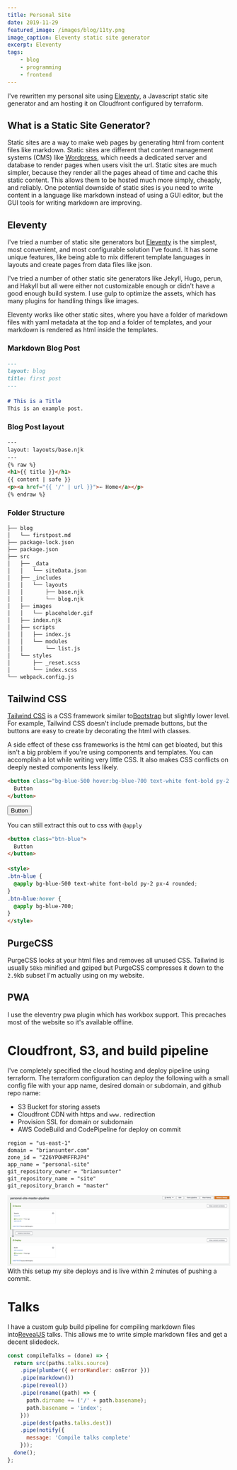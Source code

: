 ```yaml
---
title: Personal Site
date: 2019-11-29
featured_image: /images/blog/11ty.png
image_caption: Eleventy static site generator
excerpt: Eleventy
tags:
    - blog
    - programming
    - frontend
---
```


I've rewritten my personal site using [Eleventy](https://www.11ty.io/ "Eleventy"), a Javascript static site generator and am hosting it on Cloudfront configured by terraform.

## What is a Static Site Generator?
Static sites are a way to make web pages by generating html from content files like markdown.
Static sites are different that content management systems (CMS) like [Wordpress](https://wordpress.com/ "Wordpress"), which needs a dedicated server and database to render pages when users visit the url. Static sites are much simpler, because they render all the pages ahead of time and cache this static content. This allows them to be hosted much more simply, cheaply, and reliably. One potential downside of static sites is you need to write content in a language like markdown instead of using a GUI editor, but the GUI tools for writing markdown are improving.

## Eleventy
I've tried a number of static site generators but [Eleventy](https://www.11ty.io/ "Eleventy") is the simplest, most convenient, and most configurable solution I've found. It has some unique features, like being able to mix different template languages in layouts and create pages from data files like json.

I've tried a number of other static site generators like Jekyll, Hugo, perun, and Hakyll but all were either not customizable enough or didn't have a good enough build system. I use gulp to optimize the assets, which has many plugins for handling things like images.

Eleventy works like other static sites, where you have a folder of markdown files with yaml metadata at the top and a folder of templates, and your markdown is rendered as html inside the templates.

### Markdown Blog Post
``` markdown
---
layout: blog
title: first post
---

# This is a Title
This is an example post.

```
### Blog Post layout
``` html
---
layout: layouts/base.njk
---
{% raw %}
<h1>{{ title }}</h1>
{{ content | safe }}
<p><a href="{{ '/' | url }}">← Home</a></p>
{% endraw %}
```

### Folder Structure
``` bash/1,10
├── blog
│   └── firstpost.md
├── package-lock.json
├── package.json
├── src
│   ├── _data
│   │   └── siteData.json
│   ├── _includes
│   │   └── layouts
│   │       ├── base.njk
│   │       └── blog.njk
│   ├── images
│   │   └── placeholder.gif
│   ├── index.njk
│   ├── scripts
│   │   ├── index.js
│   │   └── modules
│   │       └── list.js
│   └── styles
│       ├── _reset.scss
│       └── index.scss
└── webpack.config.js
```

## Tailwind CSS
[Tailwind CSS](https://tailwindcss.com/ "Tailwind CSS") is a CSS framework similar to[Bootstrap](https://getbootstrap.com "Bootstrap") but slightly lower level. For example, Tailwind CSS doesn't include premade buttons, but the buttons are easy to create by decorating the html with classes.

A side effect of these css frameworks is the html can get bloated, but this isn't a big problem if you're using components and templates. You can accomplish a lot while writing very little CSS. It also makes CSS conflicts on deeply nested components less likely.

``` html
<button class="bg-blue-500 hover:bg-blue-700 text-white font-bold py-2 px-4 rounded">
  Button
</button>
```

<button class="bg-blue-500 hover:bg-blue-700 text-white font-bold py-2 px-4 rounded">
  Button
</button>

You can still extract this out to css with `@apply`

``` html
<button class="btn-blue">
  Button
</button>

<style>
.btn-blue {
  @apply bg-blue-500 text-white font-bold py-2 px-4 rounded;
}
.btn-blue:hover {
  @apply bg-blue-700;
}
</style>
```

## PurgeCSS
PurgeCSS looks at your html files and removes all unused CSS. Tailwind is usually `58kb` minified and gziped but PurgeCSS compresses it down to the `2.9`kb subset I'm actually using on my website.

## PWA
I use the eleventry pwa plugin which has workbox support. This precaches most of the website so it's available offline.

# Cloudfront, S3, and build pipeline
I've completely specified the cloud hosting and deploy pipeline using terraform. The terraform configuration can deploy the following with a small config file with your app name, desired domain or subdomain, and github repo name:

* S3 Bucket for storing assets
* Cloudfront CDN with https and `www.` redirection
* Provision SSL for domain or subdomain
* AWS CodeBuild and CodePipeline for deploy on commit

``` hcl
region = "us-east-1"
domain = "briansunter.com"
zone_id = "Z26YPOHMFFRJP4"
app_name = "personal-site"
git_repository_owner = "briansunter"
git_repository_name = "site"
git_repository_branch = "master"
```
![AWS Code Pipeline](/images/blog/codepipeline.png "AWS Code Pipeline")
With this setup my site deploys and is live within 2 minutes of pushing a commit.


# Talks

I have a custom gulp build pipeline for compiling markdown files into[RevealJS](https://github.com/hakimel/reveal.js/ "Reveal JS") talks. This allows me to write simple markdown files and get a decent slidedeck.

``` js
const compileTalks = (done) => {
  return src(paths.talks.source)
    .pipe(plumber({ errorHandler: onError }))
    .pipe(markdown())
    .pipe(reveal())
    .pipe(rename((path) => {
      path.dirname += ('/' + path.basename);
      path.basename = 'index';
    }))
    .pipe(dest(paths.talks.dest))
    .pipe(notify({
      message: 'Compile talks complete'
    }));
  done();
};
```

